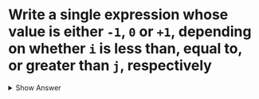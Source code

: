 # Write a single expression whose value is either `-1`, `0` or `+1`, depending on whether `i` is less than, equal to, or greater than `j`, respectively

<details>
<summary>Show Answer</summary>

- `(i > j) - (i < j)`

</details>
